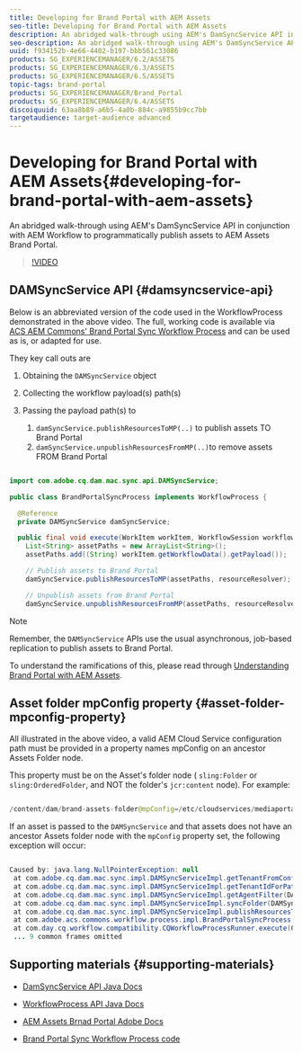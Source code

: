 ```yaml
---
title: Developing for Brand Portal with AEM Assets
seo-title: Developing for Brand Portal with AEM Assets
description: An abridged walk-through using AEM's DamSyncService API in conjunction with AEM Workflow to programmatically publish assets to AEM Assets Brand Portal.
seo-description: An abridged walk-through using AEM's DamSyncService API in conjunction with AEM Workflow to programmatically publish assets to AEM Assets Brand Portal.
uuid: f934152b-4e66-4402-b197-bbb561c33086
products: SG_EXPERIENCEMANAGER/6.2/ASSETS
products: SG_EXPERIENCEMANAGER/6.3/ASSETS
products: SG_EXPERIENCEMANAGER/6.5/ASSETS
topic-tags: brand-portal
products: SG_EXPERIENCEMANAGER/Brand_Portal
products: SG_EXPERIENCEMANAGER/6.4/ASSETS
discoiquuid: 63aa8b89-a6b5-4a0b-884c-a9855b9cc7bb
targetaudience: target-audience advanced
---
```


# Developing for Brand Portal with AEM Assets{#developing-for-brand-portal-with-aem-assets}

An abridged walk-through using AEM's DamSyncService API in conjunction with AEM Workflow to programmatically publish assets to AEM Assets Brand Portal.

>[!VIDEO](https://video.tv.adobe.com/v/18494t1/?quality=9)

## DAMSyncService API {#damsyncservice-api}

Below is an abbreviated version of the code used in the WorkflowProcess demonstrated in the above video. The full, working code is available via [ACS AEM Commons' Brand Portal Sync Workflow Process](https://github.com/Adobe-Consulting-Services/acs-aem-commons/blob/master/bundle/src/main/java/com/adobe/acs/commons/workflow/process/impl/BrandPortalSyncProcess.java) and can be used as is, or adapted for use.

They key call outs are

1. Obtaining the `DAMSyncService` object
2. Collecting the workflow payload(s) path(s)
3. Passing the payload path(s) to

    1. `damSyncService.publishResourcesToMP(..)` to publish assets TO Brand Portal
    2. `damSyncService.unpublishResourcesFromMP(..)`to remove assets FROM Brand Portal

```java

import com.adobe.cq.dam.mac.sync.api.DAMSyncService;

public class BrandPortalSyncProcess implements WorkflowProcess {

  @Reference 
  private DAMSyncService damSyncService;

  public final void execute(WorkItem workItem, WorkflowSession workflowSession, MetaDataMap metaDataMap) throws WorkflowException {
    List<String> assetPaths = new ArrayList<String>();
    assetPaths.add((String) workItem.getWorkflowData().getPayload());

    // Publish assets to Brand Portal    
    damSyncService.publishResourcesToMP(assetPaths, resourceResolver);

    // Unpublish assets from Brand Portal    
    damSyncService.unpublishResourcesFromMP(assetPaths, resourceResolver);

```

>[!NOTE]
>
>Remember, the `DAMSyncService` APIs use the usual asynchronous, job-based replication to publish assets to Brand Portal.
>
>To understand the ramifications of this, please read through [Understanding Brand Portal with AEM Assets](../../assets/using/brand-portal-article-understand.md).

## Asset folder mpConfig property {#asset-folder-mpconfig-property}

All illustrated in the above video, a valid AEM Cloud Service configuration path must be provided in a property names mpConfig on an ancestor Assets Folder node.

This property must be on the Asset's folder node ( `sling:Folder` or `sling:OrderedFolder`, and NOT the folder's `jcr:content` node). For example:

```java

/content/dam/brand-assets-folder@mpConfig=/etc/cloudservices/mediaportal/brand-portal

```

If an asset is passed to the `DAMSyncService` and that assets does not have an ancestor Assets folder node with the `mpConfig` property set, the following exception will occur:

```java

Caused by: java.lang.NullPointerException: null
 at com.adobe.cq.dam.mac.sync.impl.DAMSyncServiceImpl.getTenantFromConfiguration(DAMSyncServiceImpl.java:784)
 at com.adobe.cq.dam.mac.sync.impl.DAMSyncServiceImpl.getTenantIdForPath(DAMSyncServiceImpl.java:437)
 at com.adobe.cq.dam.mac.sync.impl.DAMSyncServiceImpl.getAgentFilter(DAMSyncServiceImpl.java:571)
 at com.adobe.cq.dam.mac.sync.impl.DAMSyncServiceImpl.syncFolder(DAMSyncServiceImpl.java:265)
 at com.adobe.cq.dam.mac.sync.impl.DAMSyncServiceImpl.publishResourcesToMP(DAMSyncServiceImpl.java:217)
 at com.adobe.acs.commons.workflow.process.impl.BrandPortalSyncProcess.execute(BrandPortalSyncProcess.java:100)
 at com.day.cq.workflow.compatibility.CQWorkflowProcessRunner.execute(CQWorkflowProcessRunner.java:93)
 ... 9 common frames omitted

```

## Supporting materials {#supporting-materials}

* [DamSyncService API Java Docs](https://docs.adobe.com/docs/en/aem/6-2/develop/ref/javadoc/com/adobe/cq/dam/mac/sync/api/DAMSyncService.html)
* [WorkflowProcess API Java Docs](https://docs.adobe.com/docs/en/aem/6-2/develop/ref/javadoc/com/adobe/granite/workflow/exec/WorkflowProcess.html)

* [AEM Assets Brnad Portal Adobe Docs](/content/help/en/experience-manager/brand-portal/using/brand-portal)
* [Brand Portal Sync Workflow Process code](https://github.com/Adobe-Consulting-Services/acs-aem-commons/blob/master/bundle/src/main/java/com/adobe/acs/commons/workflow/process/impl/BrandPortalSyncProcess.java)
